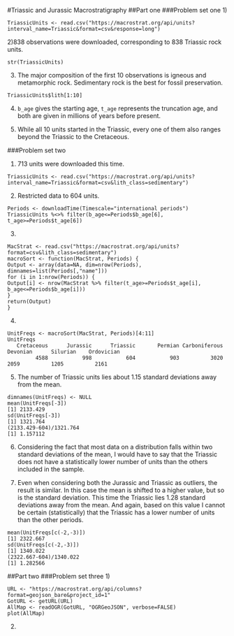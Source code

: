 #Triassic and Jurassic Macrostratigraphy
##Part one
###Problem set one
1)
```
TriassicUnits <- read.csv("https://macrostrat.org/api/units?interval_name=Triassic&format=csv&response=long")
```

2)838 observations were downloaded, corresponding to 838 Triassic rock units.
```
str(TriassicUnits)
```

3) The major composition of the first 10 observations is igneous and metamorphic rock. Sedimentary rock is the best for fossil preservation.
```
TriassicUnits$lith[1:10]
```

4) ```b_age``` gives the starting age, ```t_age``` represents the truncation age, and both are given in millions of years before present.

5) While all 10 units started in the Triassic, every one of them also ranges beyond the Triassic to the Cretaceous.

###Problem set two
1) 713 units were downloaded this time.
```
TriassicUnits <- read.csv("https://macrostrat.org/api/units?interval_name=Triassic&format=csv&lith_class=sedimentary")
```

2) Restricted data to 604 units.
```
Periods <- downloadTime(Timescale="international periods")
TriassicUnits %<>% filter(b_age<=Periods$b_age[6], t_age>=Periods$t_age[6])
```

3)
```
MacStrat <- read.csv("https://macrostrat.org/api/units?format=csv&lith_class=sedimentary")
macroSort <- function(MacStrat, Periods) {
Output <- array(data=NA, dim=nrow(Periods), dimnames=list(Periods[,"name"]))
for (i in 1:nrow(Periods)) {
Output[i] <- nrow(MacStrat %>% filter(t_age>=Periods$t_age[i], b_age<=Periods$b_age[i]))
}
return(Output)
}

```

4)
```
UnitFreqs <- macroSort(MacStrat, Periods)[4:11]
UnitFreqs
   Cretaceous      Jurassic      Triassic       Permian Carboniferous      Devonian      Silurian    Ordovician 
         4588           998           604           903          3020          2059          1205          2161

```

5) The number of Triassic units lies about 1.15 standard deviations away from the mean.
```
dimnames(UnitFreqs) <- NULL
mean(UnitFreqs[-3])
[1] 2133.429
sd(UnitFreqs[-3])
[1] 1321.764
(2133.429-604)/1321.764
[1] 1.157112
```

6) Considering the fact that most data on a distribution falls within two standard deviations of the mean, I would have to say that the Triassic does not have a statistically lower number of units than the others included in the sample.

7) Even when considering both the Jurassic and Triassic as outliers, the result is similar. In this case the mean is shifted to a higher value, but so is the standard deviation. This time the Triassic lies 1.28 standard deviations away from the mean. And again, based on this value I cannot be certain (statistically) that the Triassic has a lower number of units than the other periods.
```
mean(UnitFreqs[c(-2,-3)])
[1] 2322.667
sd(UnitFreqs[c(-2,-3)])
[1] 1340.022
(2322.667-604)/1340.022
[1] 1.282566
```

##Part two
###Problem set three
1)
```
URL <- "https://macrostrat.org/api/columns?format=geojson_bare&project_id=1"
GotURL <- getURL(URL)
AllMap <- readOGR(GotURL, "OGRGeoJSON", verbose=FALSE)
plot(AllMap)
```

2)
